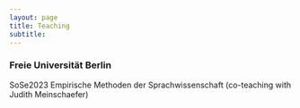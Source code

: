 ```yaml
---
layout: page
title: Teaching
subtitle: 
---
```


### Freie Universität Berlin

SoSe2023 Empirische Methoden der Sprachwissenschaft (co-teaching with Judith Meinschaefer)

